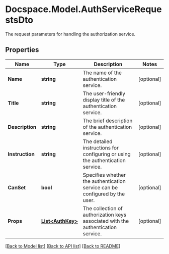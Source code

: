 # Docspace.Model.AuthServiceRequestsDto
The request parameters for handling the authorization service.

## Properties

Name | Type | Description | Notes
------------ | ------------- | ------------- | -------------
**Name** | **string** | The name of the authentication service. | [optional] 
**Title** | **string** | The user-friendly display title of the authentication service. | [optional] 
**Description** | **string** | The brief description of the authentication service. | [optional] 
**Instruction** | **string** | The detailed instructions for configuring or using the authentication service. | [optional] 
**CanSet** | **bool** | Specifies whether the authentication service can be configured by the user. | [optional] 
**Props** | [**List&lt;AuthKey&gt;**](AuthKey.md) | The collection of authorization keys associated with the authentication service. | [optional] 

[[Back to Model list]](../README.md#documentation-for-models) [[Back to API list]](../README.md#documentation-for-api-endpoints) [[Back to README]](../README.md)

